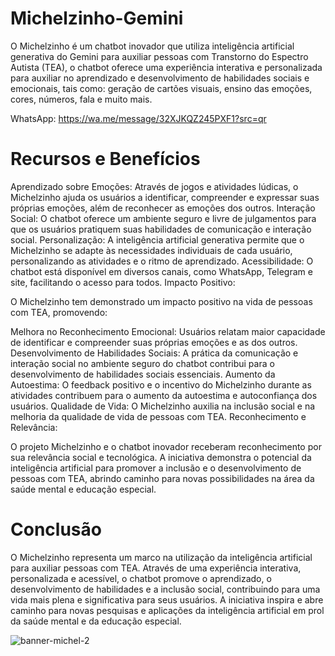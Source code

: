 # Michelzinho-Gemini

O Michelzinho é um chatbot inovador que utiliza inteligência artificial generativa do Gemini para auxiliar pessoas com Transtorno do Espectro Autista (TEA), o chatbot oferece uma experiência interativa e personalizada para auxiliar no aprendizado e desenvolvimento de habilidades sociais e emocionais, tais como: geração de cartões visuais, ensino das emoções, cores, números, fala e muito mais.

WhatsApp: https://wa.me/message/32XJKQZ245PXF1?src=qr 

# Recursos e Benefícios

Aprendizado sobre Emoções: Através de jogos e atividades lúdicas, o Michelzinho ajuda os usuários a identificar, compreender e expressar suas próprias emoções, além de reconhecer as emoções dos outros.
Interação Social: O chatbot oferece um ambiente seguro e livre de julgamentos para que os usuários pratiquem suas habilidades de comunicação e interação social.
Personalização: A inteligência artificial generativa permite que o Michelzinho se adapte às necessidades individuais de cada usuário, personalizando as atividades e o ritmo de aprendizado.
Acessibilidade: O chatbot está disponível em diversos canais, como WhatsApp, Telegram e site, facilitando o acesso para todos.
Impacto Positivo:

O Michelzinho tem demonstrado um impacto positivo na vida de pessoas com TEA, promovendo:

Melhora no Reconhecimento Emocional: Usuários relatam maior capacidade de identificar e compreender suas próprias emoções e as dos outros.
Desenvolvimento de Habilidades Sociais: A prática da comunicação e interação social no ambiente seguro do chatbot contribui para o desenvolvimento de habilidades sociais essenciais.
Aumento da Autoestima: O feedback positivo e o incentivo do Michelzinho durante as atividades contribuem para o aumento da autoestima e autoconfiança dos usuários.
Qualidade de Vida: O Michelzinho auxilia na inclusão social e na melhoria da qualidade de vida de pessoas com TEA.
Reconhecimento e Relevância:

O projeto Michelzinho e o chatbot inovador receberam reconhecimento por sua relevância social e tecnológica. A iniciativa demonstra o potencial da inteligência artificial para promover a inclusão e o desenvolvimento de pessoas com TEA, abrindo caminho para novas possibilidades na área da saúde mental e educação especial.

# Conclusão

O Michelzinho representa um marco na utilização da inteligência artificial para auxiliar pessoas com TEA. Através de uma experiência interativa, personalizada e acessível, o chatbot promove o aprendizado, o desenvolvimento de habilidades e a inclusão social, contribuindo para uma vida mais plena e significativa para seus usuários. A iniciativa inspira e abre caminho para novas pesquisas e aplicações da inteligência artificial em prol da saúde mental e da educação especial.

![banner-michel-2](https://github.com/Adilmar/Michelzinho-Gemini/assets/6667216/e4ea806a-91f6-411e-b985-82f4043580e0)
